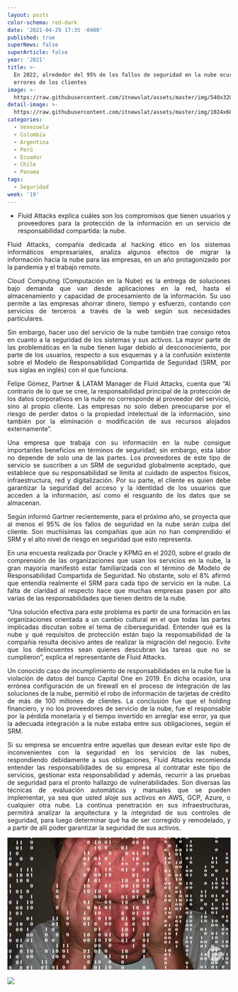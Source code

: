 ```yaml
---
layout: posts
color-schema: red-dark
date: '2021-04-29 17:35 -0400'
published: true
superNews: false
superArticle: false
year: '2021'
title: >-
  En 2022, alrededor del 95% de los fallos de seguridad en la nube ocurrirán por
  errores de los clientes
image: >-
  https://raw.githubusercontent.com/itnewslat/assets/master/img/540x320/Ataque-usuario-p.jpg
detail-image: >-
  https://raw.githubusercontent.com/itnewslat/assets/master/img/1024x680/Ataque-usuario-g.jpg
categories:
  - Venezuela
  - Colombia
  - Argentina
  - Perú
  - Ecuador
  - Chile
  - Panama
tags:
  - Seguridad
week: '19'
---
```

<ul style="text-align: justify;">
	<li>Fluid Attacks explica cuáles son los compromisos que tienen usuarios y proveedores para la protección de la información en un servicio de responsabilidad compartida: la nube.</li>
</ul>
<p style="text-align: justify;">Fluid Attacks, compañía dedicada al hacking ético en los sistemas informáticos empresariales, analiza algunos efectos de migrar la información hacia la nube para las empresas, en un año protagonizado por la pandemia y el trabajo remoto.</p>
<p style="text-align: justify;">Cloud Computing (Computación en la Nube) es la entrega de soluciones bajo demanda que van desde aplicaciones en la red, hasta el almacenamiento y capacidad de procesamiento de la información. Su uso permite a las empresas ahorrar dinero, tiempo y esfuerzo, contando con servicios de terceros a través de la web según sus necesidades particulares.</p>
<p style="text-align: justify;">Sin embargo, hacer uso del servicio de la nube también trae consigo retos en cuanto a la seguridad de los sistemas y sus activos. La mayor parte de las problemáticas en la nube tienen lugar debido al desconocimiento, por parte de los usuarios, respecto a sus esquemas y a la confusión existente sobre el Modelo de Responsabilidad Compartida de Seguridad (SRM, por sus siglas en inglés) con el que funciona.</p>
<p style="text-align: justify;">Felipe Gómez, Partner &amp; LATAM Manager de Fluid Attacks, cuenta que “Al contrario de lo que se cree, la responsabilidad principal de la protección de los datos corporativos en la nube no corresponde al proveedor del servicio, sino al propio cliente. Las empresas no solo deben preocuparse por el riesgo de perder datos o la propiedad intelectual de la información, sino también por la eliminación o modificación de sus recursos alojados externamente”.</p>
<p style="text-align: justify;">Una empresa que trabaja con su información en la nube consigue importantes beneficios en términos de seguridad; sin embargo, esta labor no depende de solo una de las partes. Los proveedores de este tipo de servicio se suscriben a un SRM de seguridad globalmente aceptado, que establece que su responsabilidad se limita al cuidado de aspectos físicos, infraestructura, red y digitalización. Por su parte, el cliente es quien debe garantizar la seguridad del acceso y la identidad de los usuarios que acceden a la información, así como el resguardo de los datos que se almacenan.</p>
<p style="text-align: justify;">Según informó Gartner recientemente, para el próximo año, se proyecta que al menos el 95% de los fallos de seguridad en la nube serán culpa del cliente. Son muchísimas las compañías que aún no han comprendido el SRM y el alto nivel de riesgo en seguridad que esto representa.</p>
<p style="text-align: justify;">En una encuesta realizada por Oracle y KPMG en el 2020, sobre el grado de comprensión de las organizaciones que usan los servicios en la nube, la gran mayoría manifestó estar familiarizada con el término de Modelo de Responsabilidad Compartida de Seguridad. No obstante, solo el 8% afirmó que entendía realmente el SRM para cada tipo de servicio en la nube. La falta de claridad al respecto hace que muchas empresas pasen por alto varias de las responsabilidades que tienen dentro de la nube.</p>
<p style="text-align: justify;">“Una solución efectiva para este problema es partir de una formación en las organizaciones orientada a un cambio cultural en el que todas las partes implicadas discutan sobre el tema de ciberseguridad. Entender qué es la nube y qué requisitos de protección están bajo la responsabilidad de la compañía resulta decisivo antes de realizar la migración del negocio. Evite que los delincuentes sean quienes descubran las tareas que no se cumplieron”, explica el representante de Fluid Attacks.</p>
<p style="text-align: justify;">Un conocido caso de incumplimiento de responsabilidades en la nube fue la violación de datos del banco Capital One en 2019. En dicha ocasión, una errónea configuración de un firewall en el proceso de integración de las soluciones de la nube, permitió el robo de información de tarjetas de crédito de más de 100 millones de clientes. La conclusión fue que el holding financiero, y no los proveedores de servicio de la nube, fue el responsable por la pérdida monetaria y el tiempo invertido en arreglar ese error, ya que la adecuada integración a la nube estaba entre sus obligaciones, según el SRM.</p>
<p style="text-align: justify;">Si su empresa se encuentra entre aquellas que desean evitar este tipo de inconvenientes con la seguridad en los servicios de las nubes, respondiendo debidamente a sus obligaciones, Fluid Attacks recomienda entender las responsabilidades de su empresa al contratar este tipo de servicios, gestionar esta responsabilidad y además, recurrir a las pruebas de seguridad para el pronto hallazgo de vulnerabilidades. Son diversas las técnicas de evaluación automáticas y manuales que se pueden implementar, ya sea que usted aloje sus activos en AWS, GCP, Azure, o cualquier otra nube. La continua penetración en sus infraestructuras, permitirá analizar la arquitectura y la integridad de sus controles de seguridad, para luego determinar qué ha de ser corregido y remodelado, y a partir de allí poder garantizar la seguridad de sus activos.</p>

![](https://raw.githubusercontent.com/itnewslat/assets/master/img/540x320/Ataque-usuario-p.jpg)

<img src="https://tracker.metricool.com/c3po.jpg?hash=56f88a41e39ab42c063cc51676587a04"/>